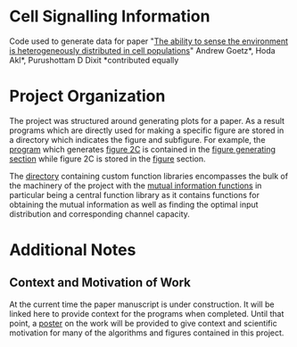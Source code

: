 # Cell Signalling Information

Code used to generate data for paper "[The ability to sense the environment is heterogeneously distributed in cell populations](https://www.biorxiv.org/content/10.1101/2023.03.07.531554v2.abstract)" Andrew Goetz*, Hoda Akl*, Purushottam D Dixit *contributed equally

# Project Organization

The project was structured around generating plots for a paper. As a result programs which are directly used for making a specific figure are stored in a directory which indicates the figure and subfigure. For example, the [program](Mutual_Information_Final_Version/Figure_Generating_Programs/Figure_2/C/single_cell_responses.py) which generates [figure 2C](Mutual_Information_Final_Version/Figures/Figure_2/C/response_distributions.png) is contained in the [figure generating section](Mutual_Information_Final_Version/Figure_Generating_Programs) while figure 2C is stored in the [figure](Mutual_Information_Final_Version/Figures/) section.

The [directory](Mutual_Information_Final_Version/functions/) containing custom function libraries encompasses the bulk of the machinery of the project with the [mutual information functions](Mutual_Information_Final_Version/functions/mutual_information_functions/MI_Calculation_Functions.py) in particular being a central function library as it contains functions for obtaining the mutual information as well as finding the optimal input distribution and corresponding channel capacity.

# Additional Notes

## Context and Motivation of Work

At the current time the paper manuscript is under construction. It will be linked here to provide context for the programs when completed. Until that point, a [poster](Mutual_Information_Final_Version/Mutual_Information_Poster.png) on the work will be provided to give context and scientific motivation for many of the algorithms and figures contained in this project.
